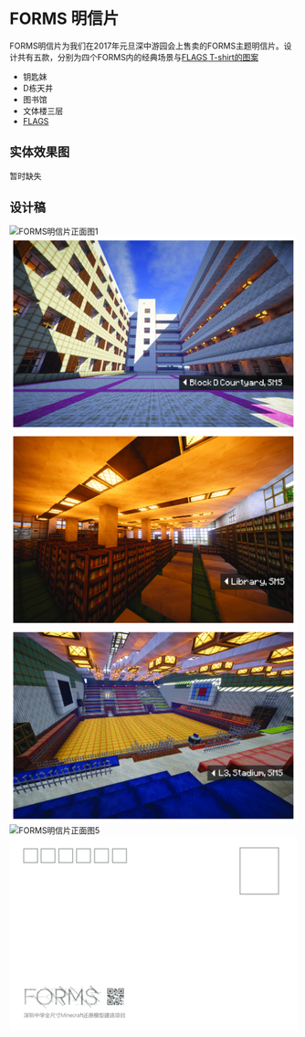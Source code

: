 # FORMS 明信片

FORMS明信片为我们在2017年元旦深中游园会上售卖的FORMS主题明信片。设计共有五款，分别为四个FORMS内的经典场景与[FLAGS T-shirt的图案](/merchandises/FLAGS.md)

- 钥匙妹
- D栋天井
- 图书馆
- 文体楼三层
- [FLAGS](/merchandises/FLAGS.md)

## 实体效果图

暂时缺失

## 设计稿

![FORMS明信片正面图1](/assets/images/FORMS明信片/FORMS_Postcard_front_1.jpg)
![FORMS明信片正面图2](/assets/images/FORMS明信片/FORMS_Postcard_front_2.jpg)
![FORMS明信片正面图3](/assets/images/FORMS明信片/FORMS_Postcard_front_3.jpg)
![FORMS明信片正面图4](/assets/images/FORMS明信片/FORMS_Postcard_front_4.jpg)
![FORMS明信片正面图5](/assets/images/FORMS明信片/FORMS_Postcard_front_5.jpg)
![FORMS明信片背面图](/assets/images/FORMS明信片/FORMS_Postcard_back.jpg)
